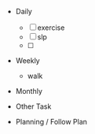 - Daily
  - [ ] exercise
  - [ ] slp
  - [ ] 
- Weekly
  - walk
- Monthly

- Other Task

* Planning / Follow Plan
